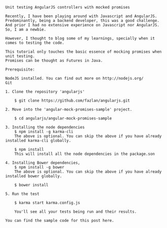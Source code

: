 
	Unit testing AngularJS controllers with mocked promises
	
	Recently, I have been playing around with Javascript and AngularJS. Predominantly, being a backend developer, this was a good challenge.
	And prior I had no extensive experience on Javascript nor AngularJS. So, I am a newbie. 
	
	However, I thought to blog some of my learnings, specially when it comes to testing the code.
	
	This tutorial only touches the basic essence of mocking promises when unit testing.
	Promises can be thought as Futures in Java.
	
	Prerequisite:
	
	NodeJS installed. You can find out more on http://nodejs.org/
	Git
	
	1. Clone the repository 'angularjs'
	
		$ git clone https://github.com/fazlan/angularjs.git
	
	2. Move into the 'angular-mock-promises-sample' project.
	
		$ cd angularjs/angular-mock-promises-sample
		
	3. Installing the node dependencies
		$ npm install -g karma-cli  
		The above is optional. You can skip the above if you have already installed karma-cli globally.
		
		$ npm install		
		This will install all the node dependencies in the package.son
	
	4. Installing Bower dependencies, 
		$ npm install -g bower
		The above is optional. You can skip the above if you have already installed bower globally.
		
	    $ bower install
		
	5. Run the test
		
		$ karma start karma.config.js
		
		You'll see all your tests being run and their results.
	
	You can find the sample code for this post here.